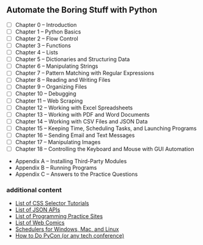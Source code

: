 ## Automate the Boring Stuff with Python

- [ ] Chapter 0 – Introduction
- [ ] Chapter 1 – Python Basics
- [ ] Chapter 2 – Flow Control
- [ ] Chapter 3 – Functions
- [ ] Chapter 4 – Lists
- [ ] Chapter 5 – Dictionaries and Structuring Data
- [ ] Chapter 6 – Manipulating Strings
- [ ] Chapter 7 – Pattern Matching with Regular Expressions
- [ ] Chapter 8 – Reading and Writing Files
- [ ] Chapter 9 – Organizing Files
- [ ] Chapter 10 – Debugging
- [ ] Chapter 11 – Web Scraping
- [ ] Chapter 12 – Working with Excel Spreadsheets
- [ ] Chapter 13 – Working with PDF and Word Documents
- [ ] Chapter 14 – Working with CSV Files and JSON Data
- [ ] Chapter 15 – Keeping Time, Scheduling Tasks, and Launching Programs
- [ ] Chapter 16 – Sending Email and Text Messages
- [ ] Chapter 17 – Manipulating Images
- [ ] Chapter 18 – Controlling the Keyboard and Mouse with GUI Automation
- Appendix A – Installing Third-Party Modules
- Appendix B – Running Programs
- Appendix C – Answers to the Practice Questions


### additional content
- [List of CSS Selector Tutorials](https://automatetheboringstuff.com/list-of-css-selector-tutorials.html)
- [List of JSON APIs](https://automatetheboringstuff.com/list-of-json-apis.html)
- [List of Programming Practice Sites](https://automatetheboringstuff.com/list-of-programming-practice-sites.html)
- [List of Web Comics](https://automatetheboringstuff.com/list-of-web-comics.html)
- [Schedulers for Windows, Mac, and Linux](https://automatetheboringstuff.com/schedulers.html)
- [How to Do PyCon (or any tech conference)](https://automatetheboringstuff.com/how-to-do-pycon.html)